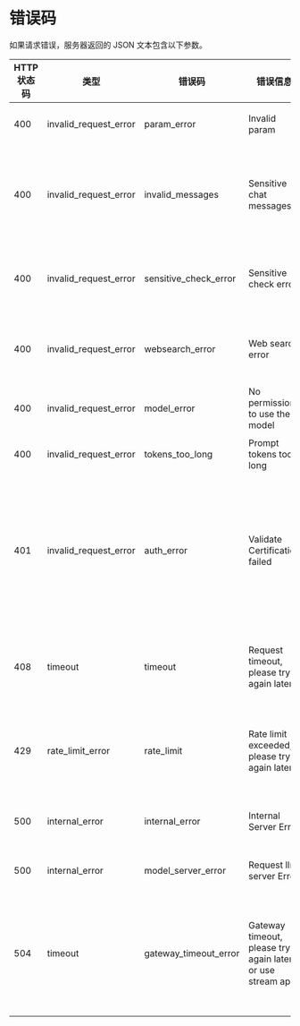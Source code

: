 # 错误码

如果请求错误，服务器返回的 JSON 文本包含以下参数。

| HTTP 状态码 | 类型                  | 错误码                | 错误信息                                                  | 描述                                                                                      |
| ----------- | --------------------- | --------------------- | --------------------------------------------------------- | ----------------------------------------------------------------------------------------- |
| 400         | invalid_request_error | param_error           | Invalid param                                             | 参数不合法                                                                                |
| 400         | invalid_request_error | invalid_messages      | Sensitive chat messages                                   | 对话内容触发敏感词/合规校验                                                               |
| 400         | invalid_request_error | sensitive_check_error | Sensitive check error                                     | 合规/敏感内容检测失败                                                                     |
| 400         | invalid_request_error | websearch_error       | Web search error                                          | 联网搜索失败或不可用                                                                      |
| 400         | invalid_request_error | model_error           | No permission to use the model                            | 没有模型权限                                                                              |
| 400         | invalid_request_error | tokens_too_long       | Prompt tokens too long                                    | 提示词过长                                                                                |
| 401         | invalid_request_error | auth_error            | Validate Certification failed                             | token 无效，用户可以参考[鉴权说明](/modelverse/api_doc/common/certificate.md)获取最新密钥 |
| 408         | timeout               | timeout               | Request timeout, please try again later                   | 请求超时，请稍后重试                                                                      |
| 429         | rate_limit_error      | rate_limit            | Rate limit exceeded, please try again later               | 触发限流，请稍后重试                                                                      |
| 500         | internal_error        | internal_error        | Internal Server Error                                     | 服务器内部错误                                                                            |
| 500         | internal_error        | model_server_error    | Request llm server Error                                  | LLM 服务异常                                                                              |
| 504         | timeout               | gateway_timeout_error | Gateway timeout, please try again later or use stream api | 网关超时，请稍后重试或使用流式接口                                                        |
